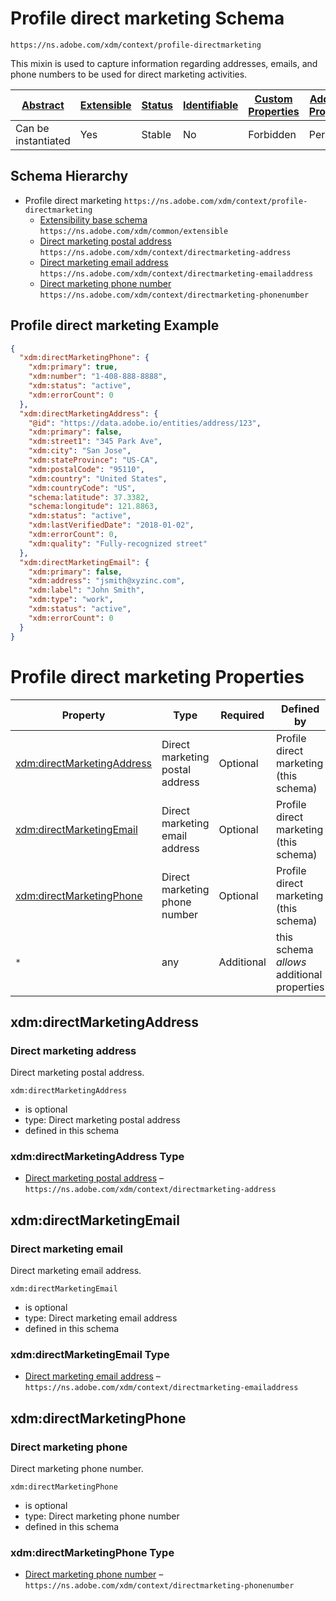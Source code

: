 
# Profile direct marketing Schema

```
https://ns.adobe.com/xdm/context/profile-directmarketing
```

This mixin is used to capture information regarding addresses, emails, and phone numbers to be used for direct marketing activities.

| [Abstract](../../abstract.md) | [Extensible](../../extensions.md) | [Status](../../status.md) | [Identifiable](../../id.md) | [Custom Properties](../../extensions.md) | [Additional Properties](../../extensions.md) | Defined In |
|-------------------------------|-----------------------------------|---------------------------|-----------------------------|------------------------------------------|----------------------------------------------|------------|
| Can be instantiated | Yes | Stable | No | Forbidden | Permitted | [context/profile-directmarketing.schema.json](context/profile-directmarketing.schema.json) |
## Schema Hierarchy

* Profile direct marketing `https://ns.adobe.com/xdm/context/profile-directmarketing`
  * [Extensibility base schema](../common/extensible.schema.md) `https://ns.adobe.com/xdm/common/extensible`
  * [Direct marketing postal address](directmarketing-address.schema.md) `https://ns.adobe.com/xdm/context/directmarketing-address`
  * [Direct marketing email address](directmarketing-emailaddress.schema.md) `https://ns.adobe.com/xdm/context/directmarketing-emailaddress`
  * [Direct marketing phone number](directmarketing-phonenumber.schema.md) `https://ns.adobe.com/xdm/context/directmarketing-phonenumber`


## Profile direct marketing Example
```json
{
  "xdm:directMarketingPhone": {
    "xdm:primary": true,
    "xdm:number": "1-408-888-8888",
    "xdm:status": "active",
    "xdm:errorCount": 0
  },
  "xdm:directMarketingAddress": {
    "@id": "https://data.adobe.io/entities/address/123",
    "xdm:primary": false,
    "xdm:street1": "345 Park Ave",
    "xdm:city": "San Jose",
    "xdm:stateProvince": "US-CA",
    "xdm:postalCode": "95110",
    "xdm:country": "United States",
    "xdm:countryCode": "US",
    "schema:latitude": 37.3382,
    "schema:longitude": 121.8863,
    "xdm:status": "active",
    "xdm:lastVerifiedDate": "2018-01-02",
    "xdm:errorCount": 0,
    "xdm:quality": "Fully-recognized street"
  },
  "xdm:directMarketingEmail": {
    "xdm:primary": false,
    "xdm:address": "jsmith@xyzinc.com",
    "xdm:label": "John Smith",
    "xdm:type": "work",
    "xdm:status": "active",
    "xdm:errorCount": 0
  }
}
```

# Profile direct marketing Properties

| Property | Type | Required | Defined by |
|----------|------|----------|------------|
| [xdm:directMarketingAddress](#xdmdirectmarketingaddress) | Direct marketing postal address | Optional | Profile direct marketing (this schema) |
| [xdm:directMarketingEmail](#xdmdirectmarketingemail) | Direct marketing email address | Optional | Profile direct marketing (this schema) |
| [xdm:directMarketingPhone](#xdmdirectmarketingphone) | Direct marketing phone number | Optional | Profile direct marketing (this schema) |
| `*` | any | Additional | this schema *allows* additional properties |

## xdm:directMarketingAddress
### Direct marketing address

Direct marketing postal address.

`xdm:directMarketingAddress`
* is optional
* type: Direct marketing postal address
* defined in this schema

### xdm:directMarketingAddress Type


* [Direct marketing postal address](directmarketing-address.schema.md) – `https://ns.adobe.com/xdm/context/directmarketing-address`





## xdm:directMarketingEmail
### Direct marketing email

Direct marketing email address.

`xdm:directMarketingEmail`
* is optional
* type: Direct marketing email address
* defined in this schema

### xdm:directMarketingEmail Type


* [Direct marketing email address](directmarketing-emailaddress.schema.md) – `https://ns.adobe.com/xdm/context/directmarketing-emailaddress`





## xdm:directMarketingPhone
### Direct marketing phone

Direct marketing phone number.

`xdm:directMarketingPhone`
* is optional
* type: Direct marketing phone number
* defined in this schema

### xdm:directMarketingPhone Type


* [Direct marketing phone number](directmarketing-phonenumber.schema.md) – `https://ns.adobe.com/xdm/context/directmarketing-phonenumber`




